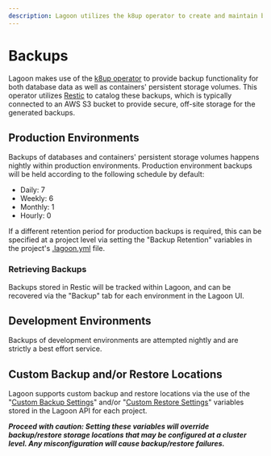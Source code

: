 ```yaml
---
description: Lagoon utilizes the k8up operator to create and maintain backups.
---
```


# Backups

Lagoon makes use of the [k8up operator](https://github.com/vshn/k8up) to provide backup functionality for both database data as well as containers' persistent storage volumes. This operator utilizes [Restic](https://github.com/restic/restic) to catalog these backups, which is typically connected to an AWS S3 bucket to provide secure, off-site storage for the generated backups.

## Production Environments

Backups of databases and containers' persistent storage volumes happens nightly within production environments. Production environment backups will be held according to the following schedule by default:

* Daily: 7
* Weekly: 6
* Monthly: 1
* Hourly: 0

If a different retention period for production backups is required, this can be specified at a project level via setting the "Backup Retention" variables in the project's [.lagoon.yml](../using-lagoon-the-basics/lagoon-yml.md#backup-retention) file.

### Retrieving Backups

Backups stored in Restic will be tracked within Lagoon, and can be recovered via the "Backup" tab for each environment in the Lagoon UI.

## Development Environments

Backups of development environments are attempted nightly and are strictly a best effort service.

## Custom Backup and/or Restore Locations

Lagoon supports custom backup and restore locations via the use of the "[Custom Backup Settings](https://github.com/uselagoon/lagoon/blob/main/docs/using-lagoon-advanced/environment-variables.md#custom-backup-settings)" and/or "[Custom Restore Settings](https://github.com/uselagoon/lagoon/blob/main/docs/using-lagoon-advanced/environment-variables.md#custom-restore-settings)" variables stored in the Lagoon API for each project.

_**Proceed with caution: Setting these variables will override backup/restore storage locations that may be configured at a cluster level. Any misconfiguration will cause backup/restore failures.**_

